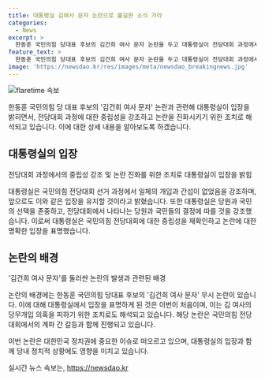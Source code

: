 ```yaml
---
title: 대통령실 김여사 문자 논란으로 불길한 소식 가라
categories:
  - News
excerpt: >
  한동훈 국민의힘 당대표 후보의 김건희 여사 문자 논란을 두고 대통령실이 전당대회 과정에서 각 후보들이나 운동원들이 대통령실을 선거에 끌어들이는 일이 없도록 주의를 기울여달라고 밝히며 대통령실은 전당대회 선거 과정에서 일체의 개입과 간여를 하지 않았고, 앞으로도 그럴 것이라고 강조했다. 이는 김 여사의 당무개입 의혹을 진화하고 당내 갈등을 막기 위한 조치로 해석된다.
feature_text: >
  한동훈 국민의힘 당대표 후보의 김건희 여사 문자 논란을 두고 대통령실이 전당대회 과정에서 각 후보들이나 운동원들이 대통령실을 선거에 끌어들이는 일이 없도록 주의를 기울여달라고 밝히며 대통령실은 전당대회 선거 과정에서 일체의 개입과 간여를 하지 않았고, 앞으로도 그럴 것이라고 강조했다. 이는 김 여사의 당무개입 의혹을 진화하고 당내 갈등을 막기 위한 조치로 해석된다.
image: 'https://newsdao.kr/res/images/meta/newsdao_breakingnews.jpg'
---
```


<p><img src="https://newsdao.kr/res/images/meta/newsdao_breakingnews.jpg" alt="flaretime 속보" /></p>

<p>한동훈 국민의힘 당 대표 후보의 '김건희 여사 문자' 논란과 관련해 대통령실이 입장을 밝히면서, 전당대회 과정에 대한 중립성을 강조하고 논란을 진화시키기 위한 조치로 해석되고 있습니다. 이에 대한 상세 내용을 알아보도록 하겠습니다. </p>

<h2 data-ke-size="size26">대통령실의 입장</h2>

<p>전당대회 과정에서의 중립성 강조 및 논란 진화를 위한 조치로 대통령실이 입장을 밝힘</p>

<p>대통령실은 국민의힘 전당대회 선거 과정에서 일체의 개입과 간섭이 없었음을 강조하며, 앞으로도 이와 같은 입장을 유지할 것이라고 밝혔습니다. 또한 대통령실은 당원과 국민의 선택을 존중하고, 전당대회에서 나타나는 당원과 국민들의 결정에 따를 것을 강조했습니다. 이로써 대통령실은 국민의힘 전당대회에 대한 중립성을 재확인하고 논란에 대한 명확한 입장을 표명했습니다.</p>

<h2 data-ke-size="size26">논란의 배경</h2>

<p>'김건희 여사 문자'를 둘러싼 논란의 발생과 관련된 배경</p>

<p>논란의 배경에는 한동훈 국민의힘 당대표 후보의 '김건희 여사 문자' 무시 논란이 있습니다. 이에 대해 대통령실에서 입장을 표명하게 된 것은 이번이 처음이며, 이는 김 여사의 당무개입 의혹을 피하기 위한 조치로도 해석되고 있습니다. 해당 논란은 국민의힘 전당대회에서의 계파 간 갈등과 함께 진행되고 있습니다.</p>

<p>이번 논란은 대한민국 정치권에 중요한 이슈로 떠오르고 있으며, 대통령실의 입장과 함께 당내 정치적 상황에도 영향을 미치고 있습니다.</p>
실시간 뉴스 속보는, <a href="https://newsdao.kr" rel="dofollow">https://newsdao.kr</a>



